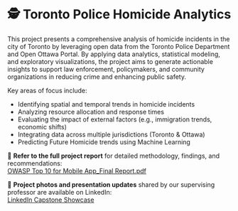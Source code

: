 # 🕵️ Toronto Police Homicide Analytics

This project presents a comprehensive analysis of homicide incidents in the city of Toronto by leveraging open data from the Toronto Police Department and Open Ottawa Portal. By applying data analytics, statistical modeling, and exploratory visualizations, the project aims to generate actionable insights to support law enforcement, policymakers, and community organizations in reducing crime and enhancing public safety.

Key areas of focus include:
- Identifying spatial and temporal trends in homicide incidents  
- Analyzing resource allocation and response times  
- Evaluating the impact of external factors (e.g., immigration trends, economic shifts)  
- Integrating data across multiple jurisdictions (Toronto & Ottawa)
- Predicting Future Homicide trends using Machine Learning

📄 **Refer to the full project report** for detailed methodology, findings, and recommendations:  
[OWASP Top 10 for Mobile App_Final Report.pdf](https://github.com/pavithrancj/OWASP-Top-0-Mobile-Application/blob/main/OWASP%20Top%2010%20for%20Mobile%20App_Final%20Report.pdf)

📸 **Project photos and presentation updates** shared by our supervising professor are available on LinkedIn:  
[LinkedIn Capstone Showcase](https://www.linkedin.com/feed/update/urn:li:activity:7147258888612962304/)

